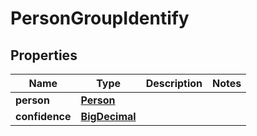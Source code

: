 # PersonGroupIdentify

## Properties
Name | Type | Description | Notes
------------ | ------------- | ------------- | -------------
**person** | [**Person**](Person.md) |  | 
**confidence** | [**BigDecimal**](BigDecimal.md) |  | 
